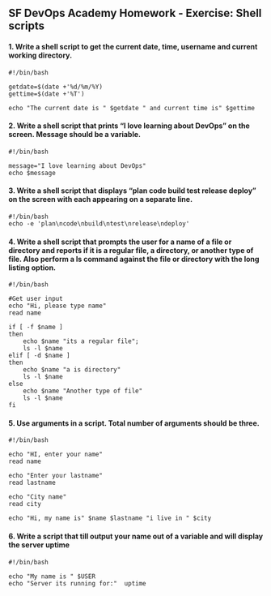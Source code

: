 ## SF DevOps Academy Homework - Exercise: Shell scripts 

#### 1. Write a shell script to get the current date, time, username and current working directory. 
    #!/bin/bash

    getdate=$(date +'%d/%m/%Y)
    gettime=$(date +'%T')

    echo "The current date is " $getdate " and current time is" $gettime

#### 2. Write a shell script that prints “I love learning about DevOps” on the screen. Message should be a variable.  
    #!/bin/bash

    message="I love learning about DevOps"
    echo $message

#### 3. Write a shell script that displays “plan code build test release deploy” on the screen with each appearing on a separate line.  
    #!/bin/bash
    echo -e 'plan\ncode\nbuild\ntest\nrelease\ndeploy'  

#### 4. Write a shell script that prompts the user for a name of a file or directory and reports if it is a regular  file, a  directory, or another  type  of  file.  Also  perform a ls command against the  file or directory with the long listing option.  

    #!/bin/bash

    #Get user input 
    echo "Hi, please type name"
    read name
    
    if [ -f $name ]
    then
        echo $name "its a regular file"; 
        ls -l $name
    elif [ -d $name ]
    then
        echo $name "a is directory"
        ls -l $name
    else
        echo $name "Another type of file"
        ls -l $name
    fi

#### 5. Use arguments in a script.  Total number of arguments should be three.  

    #!/bin/bash

    echo "HI, enter your name"
    read name

    echo "Enter your lastname"
    read lastname

    echo "City name"
    read city

    echo "Hi, my name is" $name $lastname "i live in " $city


#### 6. Write a script that till output your name out of a variable and will display the server uptime 
    #!/bin/bash 

    echo "My name is " $USER
    echo "Server its running for:"  uptime
